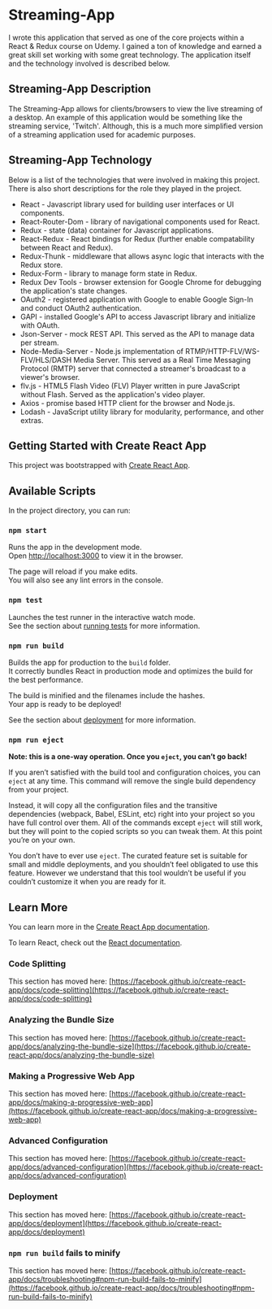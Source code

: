 # Streaming-App

I wrote this application that served as one of the core projects within a React & Redux course on Udemy. I gained a ton of knowledge and earned a great skill set working with some great technology.  The application itself and the technology involved is described below.

## Streaming-App Description

The Streaming-App allows for clients/browsers to view the live streaming of a desktop. An example of this application would be something like the streaming service, 'Twitch'. Although, this is a much more simplified version of a streaming application used for academic purposes.

## Streaming-App Technology

Below is a list of the technologies that were involved in making this project. There is also short descriptions for the role they played in the project.

* React - Javascript library used for building user interfaces or UI components.
* React-Router-Dom - library of navigational components used for React.
* Redux - state (data) container for Javascript applications.
* React-Redux - React bindings for Redux (further enable compatability between React and Redux).
* Redux-Thunk - middleware that allows async logic that interacts with the Redux store.
* Redux-Form - library to manage form state in Redux.
* Redux Dev Tools - browser extension for Google Chrome for debugging the application's state changes.
* OAuth2 - registered application with Google to enable Google Sign-In and conduct OAuth2 authentication.
* GAPI - installed Google's API to access Javascript library and initialize with OAuth.
* Json-Server - mock REST API. This served as the API to manage data per stream.
* Node-Media-Server - Node.js implementation of RTMP/HTTP-FLV/WS-FLV/HLS/DASH Media Server. This served as a Real Time Messaging Protocol (RMTP) server that connected a streamer's broadcast to a viewer's browser.
* flv.js - HTML5 Flash Video (FLV) Player written in pure JavaScript without Flash. Served as the application's video player.
* Axios - promise based HTTP client for the browser and Node.js.
* Lodash - JavaScript utility library for modularity, performance, and other extras.

## Getting Started with Create React App

This project was bootstrapped with [Create React App](https://github.com/facebook/create-react-app).

## Available Scripts

In the project directory, you can run:

### `npm start`

Runs the app in the development mode.\
Open [http://localhost:3000](http://localhost:3000) to view it in the browser.

The page will reload if you make edits.\
You will also see any lint errors in the console.

### `npm test`

Launches the test runner in the interactive watch mode.\
See the section about [running tests](https://facebook.github.io/create-react-app/docs/running-tests) for more information.

### `npm run build`

Builds the app for production to the `build` folder.\
It correctly bundles React in production mode and optimizes the build for the best performance.

The build is minified and the filenames include the hashes.\
Your app is ready to be deployed!

See the section about [deployment](https://facebook.github.io/create-react-app/docs/deployment) for more information.

### `npm run eject`

**Note: this is a one-way operation. Once you `eject`, you can’t go back!**

If you aren’t satisfied with the build tool and configuration choices, you can `eject` at any time. This command will remove the single build dependency from your project.

Instead, it will copy all the configuration files and the transitive dependencies (webpack, Babel, ESLint, etc) right into your project so you have full control over them. All of the commands except `eject` will still work, but they will point to the copied scripts so you can tweak them. At this point you’re on your own.

You don’t have to ever use `eject`. The curated feature set is suitable for small and middle deployments, and you shouldn’t feel obligated to use this feature. However we understand that this tool wouldn’t be useful if you couldn’t customize it when you are ready for it.

## Learn More

You can learn more in the [Create React App documentation](https://facebook.github.io/create-react-app/docs/getting-started).

To learn React, check out the [React documentation](https://reactjs.org/).

### Code Splitting

This section has moved here: [https://facebook.github.io/create-react-app/docs/code-splitting](https://facebook.github.io/create-react-app/docs/code-splitting)

### Analyzing the Bundle Size

This section has moved here: [https://facebook.github.io/create-react-app/docs/analyzing-the-bundle-size](https://facebook.github.io/create-react-app/docs/analyzing-the-bundle-size)

### Making a Progressive Web App

This section has moved here: [https://facebook.github.io/create-react-app/docs/making-a-progressive-web-app](https://facebook.github.io/create-react-app/docs/making-a-progressive-web-app)

### Advanced Configuration

This section has moved here: [https://facebook.github.io/create-react-app/docs/advanced-configuration](https://facebook.github.io/create-react-app/docs/advanced-configuration)

### Deployment

This section has moved here: [https://facebook.github.io/create-react-app/docs/deployment](https://facebook.github.io/create-react-app/docs/deployment)

### `npm run build` fails to minify

This section has moved here: [https://facebook.github.io/create-react-app/docs/troubleshooting#npm-run-build-fails-to-minify](https://facebook.github.io/create-react-app/docs/troubleshooting#npm-run-build-fails-to-minify)
